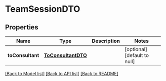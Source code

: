 # TeamSessionDTO
## Properties

Name | Type | Description | Notes
------------ | ------------- | ------------- | -------------
**toConsultant** | [**ToConsultantDTO**](ToConsultantDTO.md) |  | [optional] [default to null]

[[Back to Model list]](../README.md#documentation-for-models) [[Back to API list]](../README.md#documentation-for-api-endpoints) [[Back to README]](../README.md)

